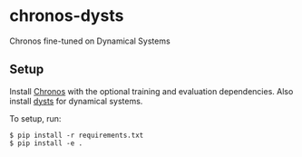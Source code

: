 # chronos-dysts
Chronos fine-tuned on Dynamical Systems

## Setup
Install [Chronos](https://github.com/amazon-science/chronos-forecasting) with the optional training and evaluation dependencies. Also install [dysts](https://github.com/williamgilpin/dysts) for dynamical systems.

To setup, run:
```
$ pip install -r requirements.txt
$ pip install -e .
```
